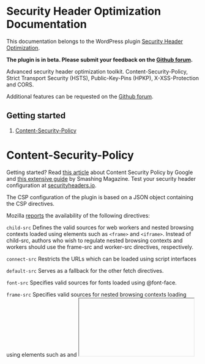 # Security Header Optimization Documentation
 
This documentation belongs to the WordPress plugin [Security Header Optimization](https://wordpress.org/plugins/security-header-optimization/).

**The plugin is in beta. Please submit your feedback on the [Github forum](https://github.com/o10n-x/wordpress-security-header-optimization/issues).**

Advanced security header optimization toolkit. Content-Security-Policy, Strict Transport Security (HSTS), Public-Key-Pins (HPKP), X-XSS-Protection and CORS.

Additional features can be requested on the [Github forum](https://github.com/o10n-x/wordpress-security-header-optimization/issues).

## Getting started

1. [Content-Security-Policy](#content-security-policy)

# Content-Security-Policy

Getting started? Read [this article](https://developers.google.com/web/fundamentals/security/csp/) about Content Security Policy by Google and [this extensive guide](https://www.smashingmagazine.com/2016/09/content-security-policy-your-future-best-friend/) by Smashing Magazine. Test your security header configuration at [securityheaders.io](https://securityheaders.io/).

The CSP configuration of the plugin is based on a JSON object containing the CSP directives.

Mozilla [reports](https://developer.mozilla.org/en-US/docs/Web/HTTP/Headers/Content-Security-Policy) the availability of the following directives:

`child-src` Defines the valid sources for web workers and nested browsing contexts loaded using elements such as `<frame>` and `<iframe>`. Instead of child-src, authors who wish to regulate nested browsing contexts and workers should use the frame-src and worker-src directives, respectively.

`connect-src` Restricts the URLs which can be loaded using script interfaces

`default-src` Serves as a fallback for the other fetch directives.

`font-src` Specifies valid sources for fonts loaded using @font-face.

`frame-src` Specifies valid sources for nested browsing contexts loading using elements such as <frame> and <iframe>.

`img-src` Specifies valid sources of images and favicons.

`manifest-src` Specifies valid sources of application manifest files.

`media-src` Specifies valid sources for loading media using the <audio> , <video> and <track> elements.

`object-src` Specifies valid sources for the <object>, <embed>, and <applet> elements.

`script-src` Specifies valid sources for JavaScript.

`style-src` Specifies valid sources for stylesheets.

`worker-src` Specifies valid sources for Worker, SharedWorker, or ServiceWorker scripts.

#### Document directives

Document directives govern the properties of a document or worker environment to which a policy applies.

`base-uri` Restricts the URLs which can be used in a document's <base> element.

`plugin-types` Restricts the set of plugins that can be embedded into a document by limiting the types of resources which can be loaded.

`sandbox` Enables a sandbox for the requested resource similar to the <iframe> sandbox attribute.

#### Navigation directives

Navigation directives govern to which location a user can navigate to or submit a form to, for example.

`form-action` Restricts the URLs which can be used as the target of a form submissions from a given context.

`frame-ancestors` Specifies valid parents that may embed a page using 

#### Example Content Security Policy Configuration

```json
{
    "default-src": ["uri1","uri2"],
    "base-uri": ["uri1","uri2"],
    "child-src": ["uri1","uri2"],
    "font-src": ["uri1","uri2"],
    "block-all-mixed-content": true,
    "plugin-types": ["mime/type"],
    "sandbox": [
        "allow-forms",
        "allow-modals",
        "allow-orientation-lock",
        "allow-pointer-lock",
        "allow-popups",
        "allow-popups-to-escape-sandbox",
        "allow-presentation",
        "allow-same-origin",
        "allow-scripts",
        "allow-top-navigation"
    ],
    "report-to": "https://report-uri.com",
    "report-uri": "https://report-uri.com",
    "require-sri-for": ["script", "style"],
    "upgrade-insecure-requests": true
}
```

<details/>
  <summary>JSON schema for CSP config</summary>

```json
{
	"directives": {
        "title": "Content Security Policy directives",
        "type": "object",
        "properties": {
            "base-uri": {
                "title": "Directives configuration",
                "type": "array",
                "items": {
                    "type": "string"
                },
                "uniqueItems": true
            },
            "block-all-mixed-content": {
                "type": "boolean"
            },
            "child-src": {
                "title": "Directives configuration",
                "type": "array",
                "items": {
                    "type": "string"
                },
                "uniqueItems": true
            },
            "connect-src": {
                "title": "Directives configuration",
                "type": "array",
                "items": {
                    "type": "string"
                },
                "uniqueItems": true
            },
            "default-src": {
                "title": "Directives configuration",
                "type": "array",
                "items": {
                    "type": "string"
                },
                "uniqueItems": true
            },
            "font-src": {
                "title": "Directives configuration",
                "type": "array",
                "items": {
                    "type": "string"
                },
                "uniqueItems": true
            },
            "form-action": {
                "title": "Directives configuration",
                "type": "array",
                "items": {
                    "type": "string"
                },
                "uniqueItems": true
            },
            "frame-ancestors": {
                "title": "Directives configuration",
                "type": "array",
                "items": {
                    "type": "string"
                },
                "uniqueItems": true
            },
            "frame-src": {
                "title": "Directives configuration",
                "type": "array",
                "items": {
                    "type": "string"
                },
                "uniqueItems": true
            },
            "img-src": {
                "title": "Directives configuration",
                "type": "array",
                "items": {
                    "type": "string"
                },
                "uniqueItems": true
            },
            "manifest-src": {
                "title": "Directives configuration",
                "type": "array",
                "items": {
                    "type": "string"
                },
                "uniqueItems": true
            },
            "media-src": {
                "title": "Directives configuration",
                "type": "array",
                "items": {
                    "type": "string"
                },
                "uniqueItems": true
            },
            "object-src": {
                "title": "Directives configuration",
                "type": "array",
                "items": {
                    "type": "string"
                },
                "uniqueItems": true
            },
            "script-src": {
                "title": "Directives configuration",
                "type": "array",
                "items": {
                    "type": "string"
                },
                "uniqueItems": true
            },
            "style-src": {
                "title": "Directives configuration",
                "type": "array",
                "items": {
                    "type": "string"
                },
                "uniqueItems": true
            },
            "prefetch-src": {
                "title": "Directives configuration",
                "type": "array",
                "items": {
                    "type": "string"
                },
                "uniqueItems": true
            },
            "plugin-types": {
                "title": "Directives mime type configuration",
                "type": "array",
                "items": {
                    "type": "string",
                    "pattern": "^[a-z0-9][^/]+/[^/]+$"
                },
                "uniqueItems": true
            },
            "sandbox": {
                "type": "array",
                "items": {
                    "type": "string",
                    "enum": [
                        "allow-forms",
                        "allow-modals",
                        "allow-orientation-lock",
                        "allow-pointer-lock",
                        "allow-popups",
                        "allow-popups-to-escape-sandbox",
                        "allow-presentation",
                        "allow-same-origin",
                        "allow-scripts",
                        "allow-top-navigation"
                    ]
                }
            },
            "report-to": {
                "type": "string",
                "format": "uri",
                "minLength": 1
            },
            "report-uri": {
                "type": "string",
                "format": "uri",
                "minLength": 1
            },
            "require-sri-for": {
                "type": "array",
                "items": {
                    "type": "string",
                    "enum": ["script", "style"]
                }
            },
            "upgrade-insecure-requests": {
                "type": "boolean"
            },
            "worker-src": {
                "title": "Directives configuration",
                "type": "array",
                "items": {
                    "type": "string"
                },
                "uniqueItems": true
            }
        },
        "additionalProperties": false
    }
}
```
</details>

---

